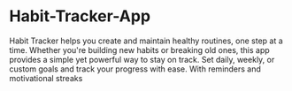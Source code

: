 # Habit-Tracker-App
Habit Tracker helps you create and maintain healthy routines, one step at a time. Whether you're building new habits or breaking old ones, this app provides a simple yet powerful way to stay on track. Set daily, weekly, or custom goals and track your progress with ease. With reminders and motivational streaks
